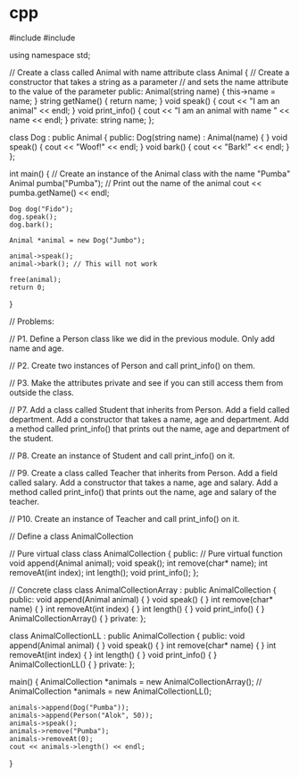 # cpp
#include <string>
#include <iostream>


using namespace std;

// Create a class called Animal with name attribute
class Animal {
    // Create a constructor that takes a string as a parameter
    // and sets the name attribute to the value of the parameter
    public:
        Animal(string name) {
            this->name = name;
        }
        string getName() {
            return name;
        }
        void speak() {
            cout << "I am an animal" << endl;
        }
        void print_info() {
            cout << "I am an animal with name " << name << endl;
        }
    private:
        string name;
};

class Dog : public Animal {
    public:
        Dog(string name) : Animal(name) {
        }
        void speak() {
            cout << "Woof!" << endl;
        }
        void bark() {
            cout << "Bark!" << endl;
        }
};

int main() {
    // Create an instance of the Animal class with the name "Pumba"
    Animal pumba("Pumba");
    // Print out the name of the animal
    cout << pumba.getName() << endl;

    Dog dog("Fido");
    dog.speak();
    dog.bark();

    Animal *animal = new Dog("Jumbo");

    animal->speak();
    animal->bark(); // This will not work

    free(animal);
    return 0;
}

// Problems:

// P1. Define a Person class like we did in the previous module. Only add name and age.

// P2. Create two instances of Person and call print_info() on them.

// P3. Make the attributes private and see if you can still access them from outside the class.

// P7. Add a class called Student that inherits from Person. Add a field called department. Add a constructor that takes a name, age and department. Add a method called print_info() that prints out the name, age and department of the student.

// P8. Create an instance of Student and call print_info() on it.

// P9. Create a class called Teacher that inherits from Person. Add a field called salary. Add a constructor that takes a name, age and salary. Add a method called print_info() that prints out the name, age and salary of the teacher.

// P10. Create an instance of Teacher and call print_info() on it.

// Define a class AnimalCollection

// Pure virtual class 
class AnimalCollection {
    public:
        // Pure virtual function
        void append(Animal animal);
        void speak();
        int remove(char* name);
        int removeAt(int index);
        int length();
        void print_info();
};

// Concrete class
class AnimalCollectionArray : public AnimalCollection {
    public:
        void append(Animal animal) {
        }
        void speak() {
        }
        int remove(char* name) {
        }
        int removeAt(int index) {
        }
        int length() {
        }
        void print_info() {
        }
        AnimalCollectionArray() {
        }
    private:
};

class AnimalCollectionLL : public AnimalCollection {
    public:
        void append(Animal animal) {
        }
        void speak() {
        }
        int remove(char* name) {
        }
        int removeAt(int index) {
        }
        int length() {
        }
        void print_info() {
        }
        AnimalCollectionLL() {
        }
    private:
};

main() {
    AnimalCollection *animals = new AnimalCollectionArray();
    // AnimalCollection *animals = new AnimalCollectionLL();

    animals->append(Dog("Pumba"));
    animals->append(Person("Alok", 50));
    animals->speak();
    animals->remove("Pumba");
    animals->removeAt(0);
    cout << animals->length() << endl;
}
